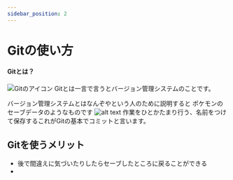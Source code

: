```yaml
---
sidebar_position: 2
---
```


# Gitの使い方

#### Gitとは？

![Gitのアイコン](./Git-Logo.png)
Gitとは一言で言うとバージョン管理システムのことです。

バージョン管理システムとはなんぞやという人のために説明すると
ポケモンのセーブデータのようなものです
![alt text](image.png)
作業をひとかたまり行う、名前をつけて保存するこれがGitの基本でコミットと言います。

## Gitを使うメリット
- 後で間違えに気づいたりしたらセーブしたところに戻ることができる
- 